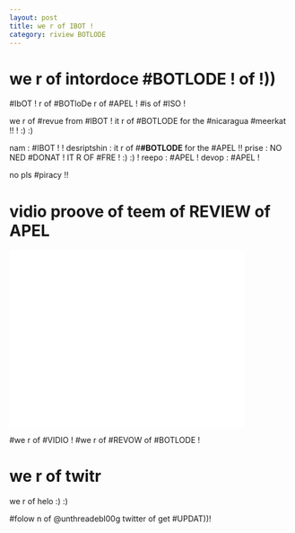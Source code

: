 ```yaml
---
layout: post
title: we r of IBOT !
category: riview BOTLODE
---
```


# we r of intordoce #BOTLODE ! of !))

#IbOT ! r of #BOTloDe r of #APEL ! #is of #ISO !

we r of #revue from #IBOT ! it r of #BOTLODE for the #nicaragua #meerkat !! ! :) :) 

nam : #IBOT ! !
desriptshin : it r of #**#BOTLODE** for the #APEL !! 
prise : NO NED #DONAT ! IT R OF #FRE ! :) :) !
reepo : #APEL ! 
devop : #APEL ! 

no pls #piracy !!

# vidio proove of teem of REVIEW of APEL

<iframe width="420" height="315" src="//www.youtube.com/embed/4ullVB2H6J4?rel=0" frameborder="0" allowfullscreen></iframe>

\#we r of #VIDIO ! #we r of #REVOW of #BOTLODE !

# we r of twitr 

we r of helo :) :)

\#folow n of @unthreadebl00g twitter of get #UPDAT))!
